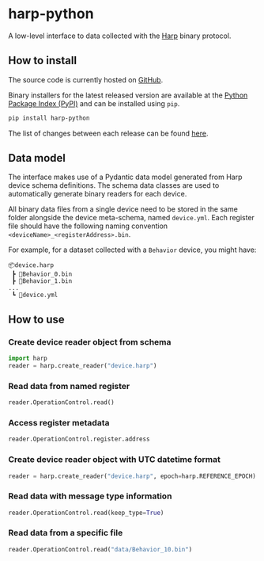 # harp-python

A low-level interface to data collected with the [Harp](https://harp-tech.org/) binary protocol.

## How to install

The source code is currently hosted on [GitHub](https://github.com/harp-tech/harp-python).

Binary installers for the latest released version are available at the [Python Package Index (PyPI)](https://pypi.org/project/harp-python) and can be installed using `pip`.

```sh
pip install harp-python
```

The list of changes between each release can be found [here](https://github.com/harp-tech/harp-python/releases).

## Data model 

The interface makes use of a Pydantic data model generated from Harp device schema definitions. The schema data classes are used to automatically generate binary readers for each device.

All binary data files from a single device need to be stored in the same folder alongside the device meta-schema, named `device.yml`. Each register file should have the following naming convention `<deviceName>_<registerAddress>.bin`.

For example, for a dataset collected with a `Behavior` device, you might have:

```
📦device.harp
 ┣ 📜Behavior_0.bin
 ┣ 📜Behavior_1.bin
...
 ┗ 📜device.yml
```

## How to use

### Create device reader object from schema

```python
import harp
reader = harp.create_reader("device.harp")
```

### Read data from named register

```python
reader.OperationControl.read()
```

### Access register metadata

```python
reader.OperationControl.register.address
```

### Create device reader object with UTC datetime format

```python
reader = harp.create_reader("device.harp", epoch=harp.REFERENCE_EPOCH)
```

### Read data with message type information

```python
reader.OperationControl.read(keep_type=True)
```

### Read data from a specific file

```python
reader.OperationControl.read("data/Behavior_10.bin")
```
